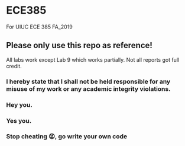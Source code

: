 # ECE385
For UIUC ECE 385 FA_2019

## Please only use this repo as reference!

All labs work except Lab 9 which works partially.
Not all reports got full credit. 


### I hereby state that I shall not be held responsible for any misuse of my work or any academic integrity violations. 

### Hey you.
### Yes you.
### Stop cheating 😡, go write your own code
